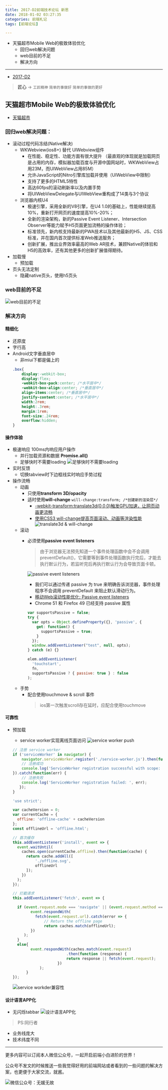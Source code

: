 ```yaml
---
title: 2017-D2前端技术论坛 新思
date: 2018-01-02 03:27:35
categories: 前端札记
tags: [前端论坛]

---
```


- 天猫超市Mobile Web的极致体验优化
  - 回归web解决问题
  - web目前的不足
  - 解决方向

<!-- more -->

---

- [2017-D2](http://d2forum.alibaba-inc.com/#/index?_k=ux8vkk)

> **匠心** -> `工匠精神` `简单的事做好` `简单的事做的更好`


## 天猫超市Mobile Web的极致体验优化

- [天猫超市](https://chaoshi.m.tmall.com/)

### 回归web解决问题：
- 滚动过程代码冻结(Native解决)
    - WKWebview(ios8+) 替代 UIWebview组件
        - 在性能、稳定性、功能方面有很大提升
        （最直观的体现就是加载网页是占用的内存，模拟器加载百度与开源中国网站时，WKWebView占用23M，而UIWebView占用85M）
        - 允许JavaScript的Nitro引擎库加载并使用（UIWebView中限制）
        - 支持了更多的HTML5特性
        - 高达60fps的滚动刷新率以及内置手势
        - 将UIWebViewDelegate与UIWebView重构成了14类与3个协议
    - 浏览器内核U4
      - 极速引擎，采用全新的V8引擎，在U4 1.0的基础上，性能继续提高10%，重新打开网页的速度提高10%-20%；
      - 全新的渲染架构，新的Passive Event Listener、Intersection Observer等能力赋予H5页面更加流畅的操作体验；
      - 标准领先，新内核支持最新的PWA技术以及其他最新的H5、JS、CSS标准，并在国内首次提供标准Web推送服务；
      - 创新扩展，推出业界效率最高的Web AR技术，兼顾Native的体验和H5的高效率，还有其他更多的创新扩展值得期待。
- 加载慢
    - 预加载
- 页头无法定制
    - 隐藏native页头，使用h5页头

### web目前的不足
![web目前的不足](https://ws2.sinaimg.cn/large/006tKfTcgy1fmumfdhjmmj315k09sjv1.jpg)

### 解决方向

#### 精细化
- 还原度
- 字行高
- Android文字垂直居中
    - 非miui下都是偏上的
    ``` css
    .box{
        display:-webkit-box;
        display:flex;
        -webkit-box-pack:center; /*水平居中*/
        -webkit-box-align:center; /*垂直居中*/
        align-items:center; /*垂直居中*/
        justify-content:center; /*水平居中*/
        width:2rem;
        height:.3rem;
        margin:1rem;
        font-size:.24rem;
        overflow:hidden;
    }
    ```

#### 操作体验
- 极速响应 100ms内响应用户操作
    - 并行加载资源和数据 **Promise.all()**
    - 足够快时不需要loading
    ![足够快时不需要loading](https://ws2.sinaimg.cn/large/006tKfTcgy1fmvc87pt71j31660t6qfn.jpg)
- 实时反馈
    - 切换tabview时下边框线实时响应手势过程
- 操作流畅
    - 动画
      - 只使用**transform 3D/opacity**
      - 适时使用**will-change**  `will-change:transform; /*创建新的渲染层*/` 
        - [-webkit-transform:translate3d(0,0,0)触发GPU加速，让网页动画更流畅](http://blog.csdn.net/caicaijingyuan/article/details/44244991)
        - [使用CSS3 will-change提高页面滚动、动画等渲染性能](http://www.zhangxinxu.com/wordpress/2015/11/css3-will-change-improve-paint/)
        ![translate3d & will-change](https://ws4.sinaimg.cn/large/006tKfTcgy1fms39ippvyj31ia0cmtdi.jpg)
    - 滚动
      - 必须使用**passive event listeners**
        > 由于浏览器无法预先知道一个事件处理函数中会不会调用 preventDefault()，它需要等到事件处理函数执行完后，才能去执行默认行为，若监听完后再执行默认行为会导致页面卡顿。

        ![passive event listeners](https://ws3.sinaimg.cn/large/006tKfTcgy1fmundaoz61j3132072q65.jpg)
        - 我们可以通过传递 passive 为 true 来明确告诉浏览器，事件处理程序不会调用 preventDefault 来阻止默认滑动行为。
        - [移动Web滚动性能优化: Passive event listeners](https://segmentfault.com/a/1190000007913386?_ea=1507605)
        - Chrome 51 和 Firefox 49 已经支持 passive 属性
        ``` javascript
        var supportsPassive = false;
        try {
          var opts = Object.defineProperty({}, 'passive', {
            get: function() {
              supportsPassive = true;
            }
          });
          window.addEventListener("test", null, opts);
        } catch (e) {}

        elem.addEventListener(
          'touchstart',
          fn,
          supportsPassive ? { passive: true } : false
        ); 
        ```
    - 手势
      - 配合使用touchmove & scroll 事件
        > ios第一次触发scroll存在延时，应配合使用touchmove

#### 可靠性
- 预加载
    - service worker实现离线页面访问
    ![service worker push](https://ws3.sinaimg.cn/large/006tKfTcgy1fmuo9a47zpj312w0lsdjk.jpg)
    ``` javascript
    // 注册 service worker
    if ('serviceWorker' in navigator) {
        navigator.serviceWorker.register('./service-worker.js').then(function(registration) {
        // 注册成功
        console.log('ServiceWorker registration successful with scope: ', registration.scope);
    }).catch(function(err) {
        // 注册失败
        console.log('ServiceWorker registration failed: ', err);
       });
    }
    ```
    ``` javascript
    'use strict';

    var cacheVersion = 0;
    var currentCache = {
      offline: 'offline-cache' + cacheVersion
    };
    const offlineUrl = 'offline.html';

    // 首次缓存
    this.addEventListener('install', event => {
      event.waitUntil(
        caches.open(currentCache.offline).then(function(cache) {
          return cache.addAll([
              './offline.svg',
              offlineUrl
          ]);
        })
      );
    });

    // 拦截请求
    this.addEventListener('fetch', event => {

      if (event.request.mode === 'navigate' || (event.request.method === 'GET' && event.request.headers.get('accept').includes('text/html'))) {
            event.respondWith(
              fetch(event.request.url).catch(error => {
                  // Return the offline page
                  return caches.match(offlineUrl);
            })
         );
      }
      else{
            event.respondWith(caches.match(event.request)
                            .then(function (response) {
                            return response || fetch(event.request);
                        })
                );
          }
    });

    ```
    
    ![service workder兼容性](https://ws2.sinaimg.cn/large/006tKfTcly1fmvb3ae3whj31ae0g277h.jpg)
#### 设计语言APP化
- 无闪烁tabbar
![设计语言APP化](https://ws1.sinaimg.cn/large/006tKfTcgy1fmunohp8a1j316w0lg1kx.jpg)

> PS:同行者
- 业务线庞大
- 技术纬度不同

---
更多内容可以订阅本人微信公众号，一起开启前端小白进阶的世界！

公众号不发文的时候推送一些我觉得好用的前端网站或者看到的一些问题的解决方案，也更便于大家交流，就酱。

![微信公众号：无媛无故](http://upload-images.jianshu.io/upload_images/2125655-f7a4736d8601eb14.jpg?imageMogr2/auto-orient/strip%7CimageView2/2/w/1240)